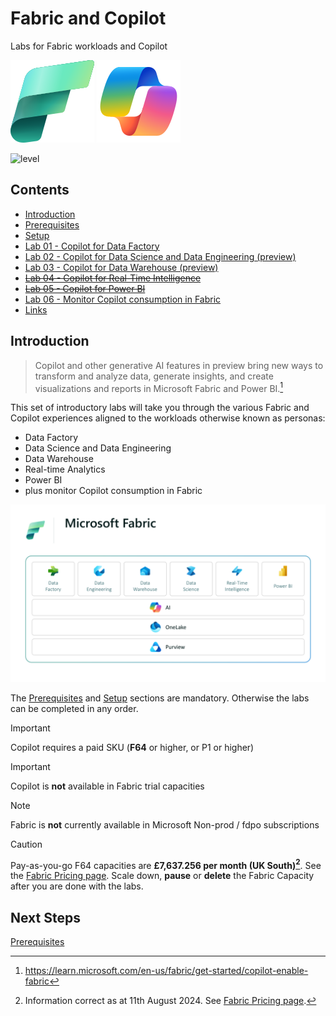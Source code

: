 # Fabric and Copilot
Labs for Fabric workloads and Copilot

![Microsoft Fabric](/images/fabric.svg)
![Microsoft Copilot](/images/copilot.svg)

![level](https://img.shields.io/badge/Microsoft%20Fabric-Introductory-green)

## Contents

- [Introduction](#Introduction)
- [Prerequisites](/prerequisites/prerequisites.md)
- [Setup](/setup/setup.md)
- [Lab 01 - Copilot for Data Factory](/labs/lab01/lab01.md)
- [Lab 02 - Copilot for Data Science and Data Engineering (preview)](/labs/lab02/lab02.md)
- [Lab 03 - Copilot for Data Warehouse (preview)](/labs/lab03/lab03.md)
- ~~[Lab 04 - Copilot for Real-Time Intelligence](/labs/lab04/lab04.md)~~
- ~~[Lab 05 - Copilot for Power BI](/labs/lab05/lab05.md)~~
- [Lab 06 - Monitor Copilot consumption in Fabric](/labs/lab06/lab06.md)
- [Links](links/links.md)

## Introduction

> Copilot and other generative AI features in preview bring new ways to transform and analyze data, generate insights, and create visualizations and reports in Microsoft Fabric and Power BI.[^1]

This set of introductory labs will take you through the various Fabric and Copilot experiences aligned to the workloads otherwise known as personas:
- Data Factory
- Data Science and Data Engineering
- Data Warehouse
- Real-time Analytics
- Power BI
- plus monitor Copilot consumption in Fabric

![Fabric Workloads](/images/fabricworkloads.png)


The [Prerequisites](/prerequisites/prerequisites.md) and [Setup](/setup/setup.md) sections are mandatory.  Otherwise the labs can be completed in any order.

> [!IMPORTANT]
> Copilot requires a paid SKU (**F64** or higher, or P1 or higher) 

> [!IMPORTANT]
> Copilot is **not** available in Fabric trial  capacities

> [!NOTE]
> Fabric is **not** currently available in Microsoft Non-prod / fdpo subscriptions

> [!CAUTION]
> Pay-as-you-go F64 capacities are **£7,637.256 per month (UK South)[^2]**.  See the [Fabric Pricing page](https://azure.microsoft.com/en-us/pricing/details/microsoft-fabric/).  Scale down, **pause** or **delete** the Fabric Capacity after you are done with the labs.


## Next Steps
[Prerequisites](/prerequisites/prerequisites.md)

[^1]: https://learn.microsoft.com/en-us/fabric/get-started/copilot-enable-fabric

[^2]: Information correct as at 11th August 2024.  See [Fabric Pricing page](https://azure.microsoft.com/en-us/pricing/details/microsoft-fabric/).